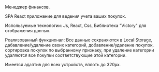 Менеджер финансов.

SPA React приложение для ведения учета ваших покупок.

Используемые технологии: Js, React, Css, Библиотека "Victory" для отображения данных.

Реализованный функционал: Все данные сохраняются в Local Storage, дабавление/удаление своих категорий, добавление/удаление покупок, сортировка покупок по выбранному признаку, при удаление категории удаляются все покупки соответствующие этой категории.

Имеется адаптив для всех устройств, вплоть до 320px.
